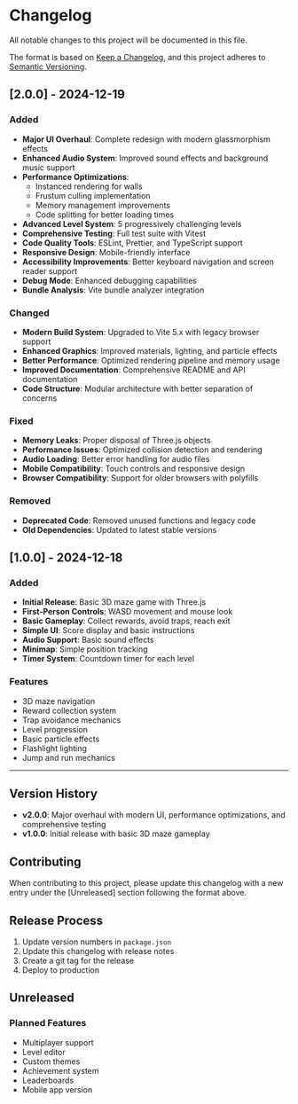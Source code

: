 # Changelog

All notable changes to this project will be documented in this file.

The format is based on [Keep a Changelog](https://keepachangelog.com/en/1.0.0/),
and this project adheres to [Semantic Versioning](https://semver.org/spec/v2.0.0.html).

## [2.0.0] - 2024-12-19

### Added
- **Major UI Overhaul**: Complete redesign with modern glassmorphism effects
- **Enhanced Audio System**: Improved sound effects and background music support
- **Performance Optimizations**: 
  - Instanced rendering for walls
  - Frustum culling implementation
  - Memory management improvements
  - Code splitting for better loading times
- **Advanced Level System**: 5 progressively challenging levels
- **Comprehensive Testing**: Full test suite with Vitest
- **Code Quality Tools**: ESLint, Prettier, and TypeScript support
- **Responsive Design**: Mobile-friendly interface
- **Accessibility Improvements**: Better keyboard navigation and screen reader support
- **Debug Mode**: Enhanced debugging capabilities
- **Bundle Analysis**: Vite bundle analyzer integration

### Changed
- **Modern Build System**: Upgraded to Vite 5.x with legacy browser support
- **Enhanced Graphics**: Improved materials, lighting, and particle effects
- **Better Performance**: Optimized rendering pipeline and memory usage
- **Improved Documentation**: Comprehensive README and API documentation
- **Code Structure**: Modular architecture with better separation of concerns

### Fixed
- **Memory Leaks**: Proper disposal of Three.js objects
- **Performance Issues**: Optimized collision detection and rendering
- **Audio Loading**: Better error handling for audio files
- **Mobile Compatibility**: Touch controls and responsive design
- **Browser Compatibility**: Support for older browsers with polyfills

### Removed
- **Deprecated Code**: Removed unused functions and legacy code
- **Old Dependencies**: Updated to latest stable versions

## [1.0.0] - 2024-12-18

### Added
- **Initial Release**: Basic 3D maze game with Three.js
- **First-Person Controls**: WASD movement and mouse look
- **Basic Gameplay**: Collect rewards, avoid traps, reach exit
- **Simple UI**: Score display and basic instructions
- **Audio Support**: Basic sound effects
- **Minimap**: Simple position tracking
- **Timer System**: Countdown timer for each level

### Features
- 3D maze navigation
- Reward collection system
- Trap avoidance mechanics
- Level progression
- Basic particle effects
- Flashlight lighting
- Jump and run mechanics

---

## Version History

- **v2.0.0**: Major overhaul with modern UI, performance optimizations, and comprehensive testing
- **v1.0.0**: Initial release with basic 3D maze gameplay

## Contributing

When contributing to this project, please update this changelog with a new entry under the [Unreleased] section following the format above.

## Release Process

1. Update version numbers in `package.json`
2. Update this changelog with release notes
3. Create a git tag for the release
4. Deploy to production

## Unreleased

### Planned Features
- Multiplayer support
- Level editor
- Custom themes
- Achievement system
- Leaderboards
- Mobile app version 